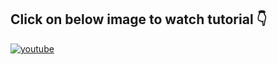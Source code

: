 ## **Click on below image to watch tutorial** 👇


[![youtube](https://img.youtube.com/vi/OUO_WTMp27w/0.jpg)](https://www.youtube.com/watch?v=OUO_WTMp27w)
